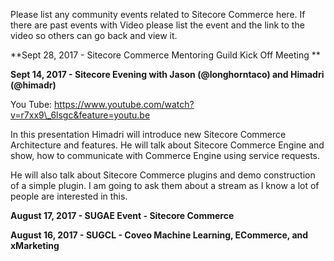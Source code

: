 Please list any community events related to Sitecore Commerce here. If there are past events with Video please list the event and the link to the video so others can go back and view it.



**Sept 28, 2017 - Sitecore Commerce Mentoring Guild Kick Off Meeting  **



**Sept 14, 2017 - Sitecore Evening with Jason \(@longhorntaco\) and Himadri \(@himadr\)**

You Tube: https://www.youtube.com/watch?v=r7xx9\_6lsgc&feature=youtu.be

In this presentation Himadri will introduce new Sitecore Commerce Architecture and features. He will talk about Sitecore Commerce Engine and show, how to communicate with Commerce Engine using service requests.

He will also talk about Sitecore Commerce plugins and demo construction of a simple plugin. I am going to ask them about a stream as I know a lot of people are interested in this.

**August 17, 2017 - SUGAE Event - Sitecore Commerce**

**August 16, 2017  - SUGCL - Coveo Machine Learning, ECommerce, and xMarketing**



